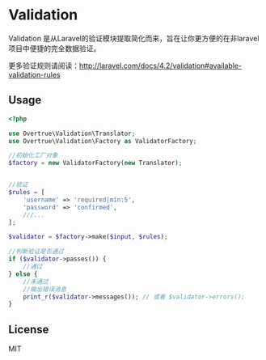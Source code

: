 Validation
==========

Validation 是从Laravel的验证模块提取简化而来，旨在让你更方便的在非laravel项目中便捷的完全数据验证。

更多验证规则请阅读：http://laravel.com/docs/4.2/validation#available-validation-rules

## Usage

```php
<?php

use Overtrue\Validation\Translator;
use Overtrue\Validation\Factory as ValidatorFactory;

//初始化工厂对象
$factory = new ValidatorFactory(new Translator);


//验证
$rules = [
    'username' => 'required|min:5',
    'password' => 'confirmed',
    ///...
];

$validator = $factory->make($input, $rules);

//判断验证是否通过
if ($validator->passes()) {
    //通过
} else {
    //未通过
    //输出错误消息
    print_r($validator->messages()); // 或者 $validator->errors();
}

```

## License

MIT

